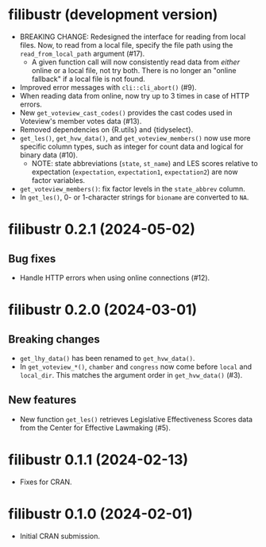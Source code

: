 # filibustr (development version)

* BREAKING CHANGE: Redesigned the interface for reading from local files. 
  Now, to read from a local file, specify the file path using the 
  `read_from_local_path` argument (#17).
   * A given function call will now consistently read data from *either* online 
     or a local file, not try both. There is no longer an "online fallback" if 
     a local file is not found.
* Improved error messages with `cli::cli_abort()` (#9).
* When reading data from online, now try up to 3 times in case of HTTP errors.
* New `get_voteview_cast_codes()` provides the cast codes used in 
  Voteview's member votes data (#13).
* Removed dependencies on {R.utils} and {tidyselect}.
* `get_les()`, `get_hvw_data()`, and `get_voteview_members()` now use more 
  specific column types, such as integer for count data and logical for binary
  data (#10).
   * NOTE: state abbreviations (`state`, `st_name`) and LES scores relative to expectation
     (`expectation`, `expectation1`, `expectation2`) are now factor variables.
* `get_voteview_members()`: fix factor levels in the `state_abbrev` column.
* In `get_les()`, 0- or 1-character strings for `bioname` are converted to `NA`.

# filibustr 0.2.1 (2024-05-02)

## Bug fixes

* Handle HTTP errors when using online connections (#12).

# filibustr 0.2.0 (2024-03-01)

## Breaking changes

* `get_lhy_data()` has been renamed to `get_hvw_data()`.
* In `get_voteview_*()`, `chamber` and `congress` now come before `local` and 
  `local_dir`. This matches the argument order in `get_hvw_data()` (#3).

## New features

* New function `get_les()` retrieves Legislative Effectiveness Scores data from the Center 
  for Effective Lawmaking (#5).

# filibustr 0.1.1 (2024-02-13)

* Fixes for CRAN.

# filibustr 0.1.0 (2024-02-01)

* Initial CRAN submission.
